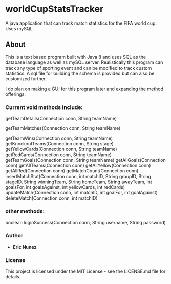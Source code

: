 # worldCupStatsTracker
A java application that can track match statistics for the FIFA world cup. Uses mySQL.

## About
This is a text based program built with Java 8 and uses SQL as the database language as well as mySQL server.
Realistically this program can track any type of sporting event and can be modified to track custom statistics.
A sql file for building the schema is provided but can also be customized further.

I do plan on making a GUI for this program later and expanding the method offerings.

### Current void methods include:
getTeamDetails(Connection conn, String teamName)

getTeamMatches(Connection conn, String teamName)

getTeamWins(Connection conn, String teamName)
getKnockoutTeams(Connection conn, String stage)
getYellowCards(Connection conn, String teamName)
getRedCards(Connection conn, String teamName)
getTeamGoals(Connection conn, String teamName)
getAllGoals(Connection conn)
getAllTeams(Connection conn)
getAllYellow(Connection conn)
getAllRed(Connection conn)
getMatchCount(Connection conn)
insertMatchStat(Connection conn, int matchID, String groupID, String stageID, String winningTeam, String homeTeam, String awayTeam, int goalsFor, int goalsAgainst, int yellowCards, int redCards)
updateMatch(Connection conn, int matchID, int goalFor, int goalAgainst)
deleteMatch(Connection conn, int matchID)

### other methods:

boolean loginSuccess(Connection conn, String username, String password)

### Author
* **Eric Nunez**

### License
This project is licensed under the MIT License - see the LICENSE.md file for details.
